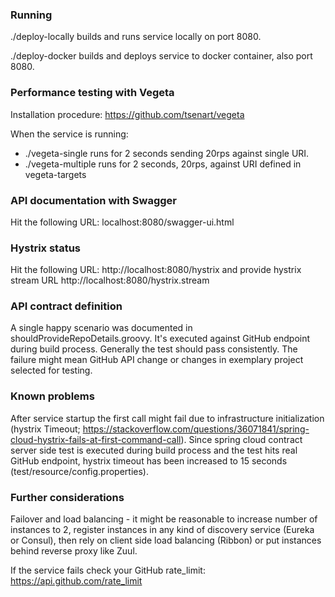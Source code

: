 ### Running
./deploy-locally builds and runs service locally on port 8080.

./deploy-docker builds and deploys service to docker container, also port 8080.

### Performance testing with Vegeta
Installation procedure: https://github.com/tsenart/vegeta

When the service is running:
- ./vegeta-single runs for 2 seconds sending 20rps against single URI.
- ./vegeta-multiple runs for 2 seconds, 20rps, against URI defined in vegeta-targets

### API documentation with Swagger
Hit the following URL: localhost:8080/swagger-ui.html

### Hystrix status
Hit the following URL: http://localhost:8080/hystrix and provide hystrix stream URL http://localhost:8080/hystrix.stream

### API contract definition
A single happy scenario was documented in shouldProvideRepoDetails.groovy. It's executed against GitHub endpoint during build process.
Generally the test should pass consistently. The failure might mean GitHub API change or changes in exemplary project selected for testing.

### Known problems
After service startup the first call might fail due to infrastructure initialization (hystrix Timeout; https://stackoverflow.com/questions/36071841/spring-cloud-hystrix-fails-at-first-command-call).
Since spring cloud contract server side test is executed during build process and the test hits real GitHub endpoint, hystrix timeout has been increased to 15 seconds (test/resource/config.properties).

### Further considerations
Failover and load balancing - it might be reasonable to increase number of instances to 2, register instances in any kind of discovery service (Eureka or Consul),
then rely on client side load balancing (Ribbon) or put instances behind reverse proxy like Zuul.

If the service fails check your GitHub rate_limit: https://api.github.com/rate_limit







